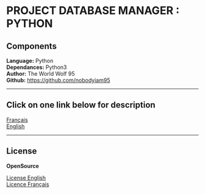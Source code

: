# PROJECT DATABASE MANAGER : PYTHON

## Components

**Language:** Python <br>
**Dependances:** Python3 <br>
**Author:** The World Wolf 95 <br>
**Github:** https://github.com/nobodyiam95

---
## Click on one link below for description
[Français](README_FR.md) <br>
[English](README_EN.md)

---
## License

**OpenSource**

[License English](https://www.gnu.org/licenses/license-list.en.html) <br>
[Licence Français](https://www.gnu.org/licenses/license-list.fr.html)
